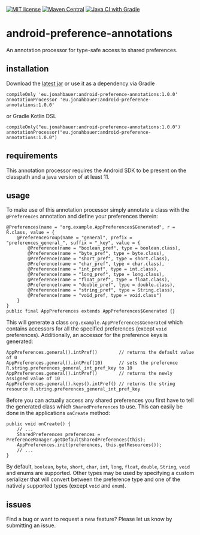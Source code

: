 [![MIT license](https://img.shields.io/badge/License-MIT-blue.svg)](https://github.com/jbb01/android-preference-annotations/blob/main/LICENSE)
[![Maven Central](https://img.shields.io/maven-central/v/eu.jonahbauer/android-preference-annotations)](https://mvnrepository.com/artifact/eu.jonahbauer/android-preference-annotations)
[![Java CI with Gradle](https://img.shields.io/github/workflow/status/jbb01/android-preference-annotations/Java%20CI%20with%20Gradle)](https://github.com/jbb01/android-preference-annotations/actions/workflows/gradle.yml)

# android-preference-annotations

An annotation processor for type-safe access to shared preferences.

## installation

Download the [latest jar](https://search.maven.org/remote_content?g=eu.jonahbauer&a=android-preference-annotations&v=LATEST)
or use it as a dependency via Gradle
```
compileOnly 'eu.jonahbauer:android-preference-annotations:1.0.0' 
annotationProcessor 'eu.jonahbauer:android-preference-annotations:1.0.0' 
```
or Gradle Kotlin DSL
```
compileOnly("eu.jonahbauer:android-preference-annotations:1.0.0") 
annotationProcessor("eu.jonahbauer:android-preference-annotations:1.0.0")
```

## requirements

This annotation processor requires the Android SDK to be present on the classpath 
and a java version of at least 11.

## usage

To make use of this annotation processor simply annotate a class with the `@Preferences` annotation
and define your preferences therein:

```
@Preferences(name = "org.example.AppPreferences$Generated", r = R.class, value = {
    @PreferenceGroup(name = "general", prefix = "preferences_general_", suffix = "_key", value = {
        @Preference(name = "boolean_pref", type = boolean.class),
        @Preference(name = "byte_pref", type = byte.class),
        @Preference(name = "short_pref", type = short.class),
        @Preference(name = "char_pref", type = char.class),
        @Preference(name = "int_pref", type = int.class),
        @Preference(name = "long_pref", type = long.class),
        @Preference(name = "float_pref", type = float.class),
        @Preference(name = "double_pref", type = double.class),
        @Preference(name = "string_pref", type = String.class),
        @Preference(name = "void_pref, type = void.class")
    }
}
public final AppPreferences extends AppPreferences$Generated {}
 ```

This will generate a class `org.example.AppPreferences$Generated` which contains accessors
for all the specified preferences (except `void` preferences). Additionally, an accessor for
the preference keys is generated:

```
AppPreferences.general().intPref()        // returns the default value of 0
AppPreferences.general().intPref(10)      // sets the preference R.string.preferences_general_int_pref_key to 10
AppPreferences.general().intPref()        // returns the newly assigned value of 10
AppPreferences.general().keys().intPref() // returns the string resource R.string.preferences_general_int_pref_key 
```

Before you can actually access any shared preferences you first have to tell the generated class which
`SharedPreferences` to use. This can easily be done in the applications `onCreate` method:

```
public void onCreate() {
    // ...
    SharedPreferences preferences = PreferenceManager.getDefaultSharedPreferences(this);
    AppPreferences.init(preferences, this.getResources());
    // ...
}
```

By default, `boolean`, `byte`, `short`, `char`, `int`, `long`, `float`, `double`, `String`, `void` and enums are
supported. Other types may be used by specifying a custom serializer that will convert between the preference type and 
one of the natively supported types (except `void` and `enum`).

## issues
Find a bug or want to request a new feature? Please let us know by submitting an issue.